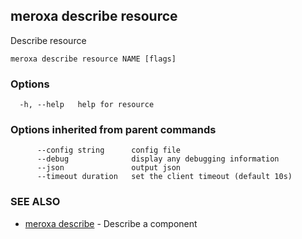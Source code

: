 ## meroxa describe resource

Describe resource

```
meroxa describe resource NAME [flags]
```

### Options

```
  -h, --help   help for resource
```

### Options inherited from parent commands

```
      --config string      config file
      --debug              display any debugging information
      --json               output json
      --timeout duration   set the client timeout (default 10s)
```

### SEE ALSO

* [meroxa describe](meroxa_describe.md)	 - Describe a component

